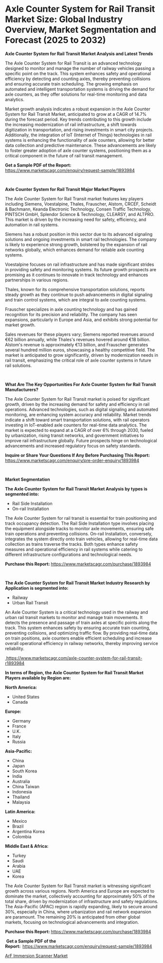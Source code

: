 <p><h1>Axle Counter System for Rail Transit Market Size: Global Industry Overview, Market Segmentation and Forecast (2025 to 2032)</h1></p><p><strong>Axle Counter System for Rail Transit Market Analysis and Latest Trends</strong></p>
<p><p>The Axle Counter System for Rail Transit is an advanced technology designed to monitor and manage the number of railway vehicles passing a specific point on the track. This system enhances safety and operational efficiency by detecting and counting axles, thereby preventing collisions and ensuring accurate train scheduling. The growing emphasis on automated and intelligent transportation systems is driving the demand for axle counters, as they offer solutions for real-time monitoring and data analytics.</p><p>Market growth analysis indicates a robust expansion in the Axle Counter System for Rail Transit Market, anticipated to grow at a CAGR of 14.7% during the forecast period. Key trends contributing to this growth include the increasing modernization of rail infrastructure, a shift towards digitization in transportation, and rising investments in smart city projects. Additionally, the integration of IoT (Internet of Things) technologies in rail systems is enhancing the functionality of axle counters, allowing for better data collection and predictive maintenance. These advancements are likely to foster greater adoption of axle counter systems, positioning them as a critical component in the future of rail transit management.</p></p>
<p><strong>Get a Sample PDF of the Report:&nbsp;</strong> <a href="https://www.marketscagr.com/enquiry/request-sample/1893984?utm_campaign=2095&utm_medium=2&utm_source=Github&utm_content=ia&utm_term=01032025&utm_id=axle-counter-system-for-rail-transit">https://www.marketscagr.com/enquiry/request-sample/1893984</a></p>
<p>&nbsp;</p>
<p><strong>Axle Counter System for Rail Transit Major Market Players</strong></p>
<p><p>The Axle Counter System for Rail Transit market features key players including Siemens, Voestalpine, Thales, Frauscher, Alstom, CRCEF, Scheidt & Bachmann, Keanda Electronic Technology, Consen Traffic Technology, PINTSCH GmbH, Splendor Science & Technology, CLEARSY, and ALTPRO. This market is driven by the increasing need for safety, efficiency, and automation in rail systems.</p><p>Siemens has a robust position in this sector due to its advanced signaling solutions and ongoing investments in smart rail technologies. The company is likely to experience strong growth, bolstered by the expansion of rail networks globally, which enhances demand for reliable axle counting systems.</p><p>Voestalpine focuses on rail infrastructure and has made significant strides in providing safety and monitoring systems. Its future growth prospects are promising as it continues to innovate in track technology and enhances partnerships in various regions.</p><p>Thales, known for its comprehensive transportation solutions, reports steady growth as they continue to push advancements in digital signaling and train control systems, which are integral to axle counting systems.</p><p>Frauscher specializes in axle counting technology and has gained recognition for its precision and reliability. The company has seen expansions, particularly in Europe and Asia, and exhibits strong potential for market growth.</p><p>Sales revenues for these players vary; Siemens reported revenues around €62 billion annually, while Thales's revenues hovered around €18 billion. Alstom's revenue is approximately €13 billion, and Frauscher generates several hundred million euros, showcasing a healthy competitive field. The market is anticipated to grow significantly, driven by modernization needs in rail transit, emphasizing the critical role of axle counter systems in future rail solutions.</p></p>
<p>&nbsp;</p>
<p><strong>What Are The Key Opportunities For Axle Counter System for Rail Transit Manufacturers?</strong></p>
<p><p>The Axle Counter System for Rail Transit market is poised for significant growth, driven by the increasing demand for safety and efficiency in rail operations. Advanced technologies, such as digital signaling and automated monitoring, are enhancing system accuracy and reliability. Market trends indicate a shift toward smart transportation solutions, with rail operators investing in IoT-enabled axle counters for real-time data analytics. The market is expected to expand at a CAGR of over 6% through 2030, fueled by urbanization, rising transit networks, and government initiatives to improve rail infrastructure globally. Future prospects hinge on technological advancements and increased regulatory focus on safety standards.</p></p>
<p><strong>Inquire or Share Your Questions If Any Before Purchasing This Report:</strong> <a href="https://www.marketscagr.com/enquiry/pre-order-enquiry/1893984?utm_campaign=2095&utm_medium=2&utm_source=Github&utm_content=ia&utm_term=01032025&utm_id=axle-counter-system-for-rail-transit">https://www.marketscagr.com/enquiry/pre-order-enquiry/1893984</a></p>
<p>&nbsp;</p>
<p><strong>Market Segmentation</strong></p>
<p><strong>The Axle Counter System for Rail Transit Market Analysis by types is segmented into:</strong></p>
<p><ul><li>Rail Side Installation</li><li>On-rail Installation</li></ul></p>
<p><p>The Axle Counter System for rail transit is essential for train positioning and track occupancy detection. The Rail Side Installation type involves placing the equipment alongside tracks to monitor axle movements, ensuring safe train operations and preventing collisions. On-rail Installation, conversely, integrates the system directly onto train vehicles, allowing for real-time data collection as trains traverse the tracks. Both types enhance safety measures and operational efficiency in rail systems while catering to different infrastructure configurations and technological needs.</p></p>
<p><strong>Purchase this Report:&nbsp;</strong><a href="https://www.marketscagr.com/purchase/1893984?utm_campaign=2095&utm_medium=2&utm_source=Github&utm_content=ia&utm_term=01032025&utm_id=axle-counter-system-for-rail-transit">https://www.marketscagr.com/purchase/1893984</a></p>
<p>&nbsp;</p>
<p><strong>The Axle Counter System for Rail Transit Market Industry Research by Application is segmented into:</strong></p>
<p><ul><li>Railway</li><li>Urban Rail Transit</li></ul></p>
<p><p>An Axle Counter System is a critical technology used in the railway and urban rail transit markets to monitor and manage train movements. It detects the presence and passage of train axles at specific points along the track. This system enhances safety by ensuring accurate train counting, preventing collisions, and optimizing traffic flow. By providing real-time data on train positions, axle counters enable efficient scheduling and increase overall operational efficiency in railway networks, thereby improving service reliability.</p></p>
<p><a href="https://www.marketscagr.com/axle-counter-system-for-rail-transit-r1893984?utm_campaign=2095&utm_medium=2&utm_source=Github&utm_content=ia&utm_term=01032025&utm_id=axle-counter-system-for-rail-transit">&nbsp;https://www.marketscagr.com/axle-counter-system-for-rail-transit-r1893984</a></p>
<p><strong>In terms of Region, the Axle Counter System for Rail Transit Market Players available by Region are:</strong></p>
<p>
    <p> <strong> North America: </strong>
        <ul>
            <li>United States</li>
            <li>Canada</li>
        </ul>
        </p> 
    <p> <strong> Europe: </strong>
        <ul>
            <li>Germany</li>
            <li>France</li>
            <li>U.K.</li>
            <li>Italy</li>
            <li>Russia</li>
        </ul>
        </p> 
    <p> <strong> Asia-Pacific: </strong>
        <ul>
            <li>China</li>
            <li>Japan</li>
            <li>South Korea</li>
            <li>India</li>
            <li>Australia</li>
            <li>China Taiwan</li>
            <li>Indonesia</li>
            <li>Thailand</li>
            <li>Malaysia</li>
        </ul>
        </p> 
    <p> <strong> Latin America: </strong>
        <ul>
            <li>Mexico</li>
            <li>Brazil</li>
            <li>Argentina Korea</li>
            <li>Colombia</li>
        </ul>
        </p> 
    <p> <strong> Middle East & Africa: </strong>
        <ul>
            <li>Turkey</li>
            <li>Saudi</li>
            <li>Arabia</li>
            <li>UAE</li>
            <li>Korea</li>
        </ul>
    </p>
    </p>
<p><p>The Axle Counter System for Rail Transit market is witnessing significant growth across various regions. North America and Europe are expected to dominate the market, collectively accounting for approximately 50% of the total share, driven by modernization of infrastructure and safety regulations. The Asia-Pacific (APAC) region is rapidly expanding, likely to secure around 30%, especially in China, where urbanization and rail network expansion are paramount. The remaining 20% is anticipated from other global markets, focusing on technological advancements and integration.</p></p>
<p><strong>Purchase this Report: </strong><a href="https://www.marketscagr.com/purchase/1893984?utm_campaign=2095&utm_medium=2&utm_source=Github&utm_content=ia&utm_term=01032025&utm_id=axle-counter-system-for-rail-transit">https://www.marketscagr.com/purchase/1893984</a></p>
<p>&nbsp;<strong>Get a Sample PDF of the Report:&nbsp;&nbsp;</strong><a href="https://www.marketscagr.com/enquiry/request-sample/1893984?utm_campaign=2095&utm_medium=2&utm_source=Github&utm_content=ia&utm_term=01032025&utm_id=axle-counter-system-for-rail-transit">https://www.marketscagr.com/enquiry/request-sample/1893984</a></p>
<p><strong></strong></p>
<p><p><a href="https://github.com/mauripalmi/Market-Research-Report-List-6/blob/main/arf-immersion-scanner-market.md?utm_campaign=2095&utm_medium=2&utm_source=Github&utm_content=ia&utm_term=01032025&utm_id=axle-counter-system-for-rail-transit">ArF Immersion Scanner Market</a></p></p>